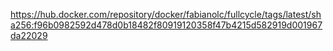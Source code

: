 https://hub.docker.com/repository/docker/fabianolc/fullcycle/tags/latest/sha256:f96b0982592d478d0b18482f80919120358f47b4215d582919d001967da22029